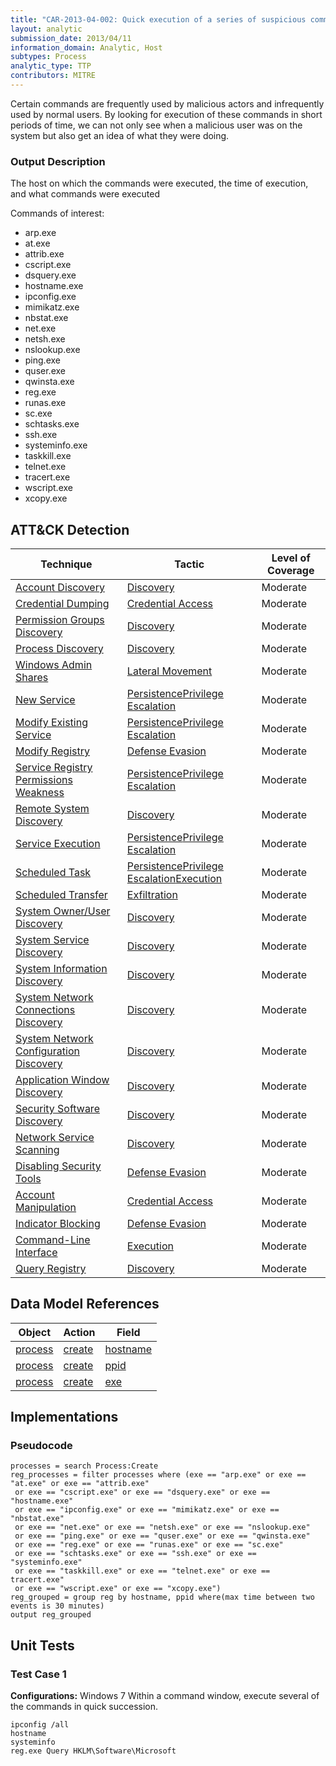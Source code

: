 ```yaml
---
title: "CAR-2013-04-002: Quick execution of a series of suspicious commands"
layout: analytic
submission_date: 2013/04/11
information_domain: Analytic, Host
subtypes: Process
analytic_type: TTP
contributors: MITRE
---
```


Certain commands are frequently used by malicious actors and infrequently used by normal users. By looking for execution of these commands in short periods of time, we can not only see when a malicious user was on the system but also get an idea of what they were doing.

### Output Description

The host on which the commands were executed, the time of execution, and what commands were executed

Commands of interest:

-   arp.exe
-   at.exe
-   attrib.exe
-   cscript.exe
-   dsquery.exe
-   hostname.exe
-   ipconfig.exe
-   mimikatz.exe
-   nbstat.exe
-   net.exe
-   netsh.exe
-   nslookup.exe
-   ping.exe
-   quser.exe
-   qwinsta.exe
-   reg.exe
-   runas.exe
-   sc.exe
-   schtasks.exe
-   ssh.exe
-   systeminfo.exe
-   taskkill.exe
-   telnet.exe
-   tracert.exe
-   wscript.exe
-   xcopy.exe

## ATT&CK Detection

|Technique |Tactic |Level of Coverage |
|---|---|---|
|[Account Discovery](https://attack.mitre.org/techniques/T1087/)|[Discovery](https://attack.mitre.org/tactics/TA0007/)|Moderate|
|[Credential Dumping](https://attack.mitre.org/techniques/T1003/)|[Credential Access](https://attack.mitre.org/tactics/TA0006/)|Moderate|
|[Permission Groups Discovery](https://attack.mitre.org/techniques/T1069/)|[Discovery](https://attack.mitre.org/tactics/TA0007/)|Moderate|
|[Process Discovery](https://attack.mitre.org/techniques/T1057/)|[Discovery](https://attack.mitre.org/tactics/TA0007/)|Moderate|
|[Windows Admin Shares](https://attack.mitre.org/techniques/T1077/)|[Lateral Movement](https://attack.mitre.org/tactics/TA0008/)|Moderate|
|[New Service](https://attack.mitre.org/techniques/T1050/)|[Persistence](https://attack.mitre.org/tactics/TA0003/)[Privilege Escalation](https://attack.mitre.org/tactics/TA0004/)|Moderate|
|[Modify Existing Service](https://attack.mitre.org/techniques/T1031/)|[Persistence](https://attack.mitre.org/tactics/TA0003/)[Privilege Escalation](https://attack.mitre.org/tactics/TA0004/)|Moderate|
|[Modify Registry](https://attack.mitre.org/techniques/T1112/)|[Defense Evasion](https://attack.mitre.org/tactics/TA0005/)|Moderate|
|[Service Registry Permissions Weakness](https://attack.mitre.org/techniques/T1058/)|[Persistence](https://attack.mitre.org/tactics/TA0003/)[Privilege Escalation](https://attack.mitre.org/tactics/TA0004/)|Moderate|
|[Remote System Discovery](https://attack.mitre.org/techniques/T1018/)|[Discovery](https://attack.mitre.org/tactics/TA0007/)|Moderate|
|[Service Execution](https://attack.mitre.org/techniques/T1035/)|[Persistence](https://attack.mitre.org/tactics/TA0003/)[Privilege Escalation](https://attack.mitre.org/tactics/TA0004/)|Moderate|
|[Scheduled Task](https://attack.mitre.org/techniques/T1053/)|[Persistence](https://attack.mitre.org/tactics/TA0003/)[Privilege Escalation](https://attack.mitre.org/tactics/TA0004/)[Execution](https://attack.mitre.org/tactics/TA0002/)|Moderate|
|[Scheduled Transfer](https://attack.mitre.org/techniques/T1029/)|[Exfiltration](https://attack.mitre.org/tactics/TA0010/)|Moderate|
|[System Owner/User Discovery](https://attack.mitre.org/techniques/T1033/)|[Discovery](https://attack.mitre.org/tactics/TA0007/)|Moderate|
|[System Service Discovery](https://attack.mitre.org/techniques/T1007/)|[Discovery](https://attack.mitre.org/tactics/TA0007/)|Moderate|
|[System Information Discovery](https://attack.mitre.org/techniques/T1082/)|[Discovery](https://attack.mitre.org/tactics/TA0007/)|Moderate|
|[System Network Connections Discovery](https://attack.mitre.org/techniques/T1049/)|[Discovery](https://attack.mitre.org/tactics/TA0007/)|Moderate|
|[System Network Configuration Discovery](https://attack.mitre.org/techniques/T1016/)|[Discovery](https://attack.mitre.org/tactics/TA0007/)|Moderate|
|[Application Window Discovery](https://attack.mitre.org/techniques/T1010/)|[Discovery](https://attack.mitre.org/tactics/TA0007/)|Moderate|
|[Security Software Discovery](https://attack.mitre.org/techniques/T1063/)|[Discovery](https://attack.mitre.org/tactics/TA0007/)|Moderate|
|[Network Service Scanning](https://attack.mitre.org/techniques/T1046/)|[Discovery](https://attack.mitre.org/tactics/TA0007/)|Moderate|
|[Disabling Security Tools](https://attack.mitre.org/techniques/T1089/)|[Defense Evasion](https://attack.mitre.org/tactics/TA0005/)|Moderate|
|[Account Manipulation](https://attack.mitre.org/techniques/T1098/)|[Credential Access](https://attack.mitre.org/tactics/TA0006/)|Moderate|
|[Indicator Blocking](https://attack.mitre.org/techniques/T1054/)|[Defense Evasion](https://attack.mitre.org/tactics/TA0005/)|Moderate|
|[Command-Line Interface](https://attack.mitre.org/techniques/T1059/)|[Execution](https://attack.mitre.org/tactics/TA0002/)|Moderate|
|[Query Registry](https://attack.mitre.org/techniques/T1012/)|[Discovery](https://attack.mitre.org/tactics/TA0007/)|Moderate|

## Data Model References

|Object|Action|Field|
|---|---|---|
|[process](../data_model/process) | [create](../data_model/process#create) | [hostname](../data_model/process#hostname) |
|[process](../data_model/process) | [create](../data_model/process#create) | [ppid](../data_model/process#ppid) |
|[process](../data_model/process) | [create](../data_model/process#create) | [exe](../data_model/process#exe) |


## Implementations

### Pseudocode

```
processes = search Process:Create
reg_processes = filter processes where (exe == "arp.exe" or exe == "at.exe" or exe == "attrib.exe" 
 or exe == "cscript.exe" or exe == "dsquery.exe" or exe == "hostname.exe" 
 or exe == "ipconfig.exe" or exe == "mimikatz.exe" or exe == "nbstat.exe" 
 or exe == "net.exe" or exe == "netsh.exe" or exe == "nslookup.exe" 
 or exe == "ping.exe" or exe == "quser.exe" or exe == "qwinsta.exe" 
 or exe == "reg.exe" or exe == "runas.exe" or exe == "sc.exe" 
 or exe == "schtasks.exe" or exe == "ssh.exe" or exe == "systeminfo.exe" 
 or exe == "taskkill.exe" or exe == "telnet.exe" or exe == tracert.exe" 
 or exe == "wscript.exe" or exe == "xcopy.exe")
reg_grouped = group reg by hostname, ppid where(max time between two events is 30 minutes)
output reg_grouped
```


## Unit Tests

### Test Case 1

**Configurations:** Windows 7
Within a command window, execute several of the commands in quick succession.

```
ipconfig /all
hostname
systeminfo
reg.exe Query HKLM\Software\Microsoft
```
